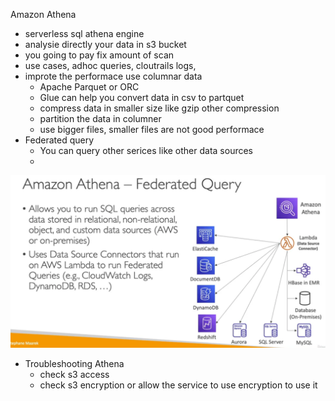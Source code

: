 
Amazon Athena

- serverless sql athena engine
- analysie directly your data in s3 bucket
- you going to pay fix amount of scan
- use cases, adhoc queries, cloutrails logs,
- improte the performace use columnar data
    - Apache Parquet or ORC
    - Glue can help you convert data in csv to partquet
    - compress data in smaller size like gzip other compression
    - partition the data in columner
    - use bigger files, smaller files are not good performace
- Federated query
    - You can query other serices like other data sources
    -

<img src="img/01.png" />


- Troubleshooting Athena
    - check s3 access
    - check s3 encryption or allow the service to use encryption to use it 